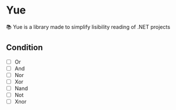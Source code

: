 # Yue
📚 Yue is a library made to simplify lisibility reading of .NET projects

## Condition
- [ ] Or
- [ ] And
- [ ] Nor
- [ ] Xor
- [ ] Nand
- [ ] Not
- [ ] Xnor
